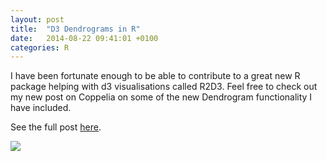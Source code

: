 ```yaml
---
layout: post
title:  "D3 Dendrograms in R"
date:   2014-08-22 09:41:01 +0100
categories: R
---
```

I have been fortunate enough to be able to contribute to a great new R package helping with d3 visualisations called R2D3. Feel free to check out my new post on Coppelia on some of the new Dendrogram functionality I have included.

See the full post [here](http://www.coppelia.io/dendrograms-in-r2d3/).

<img src="{{ site.url }}/img/posts/d3-dendrograms.jpg">